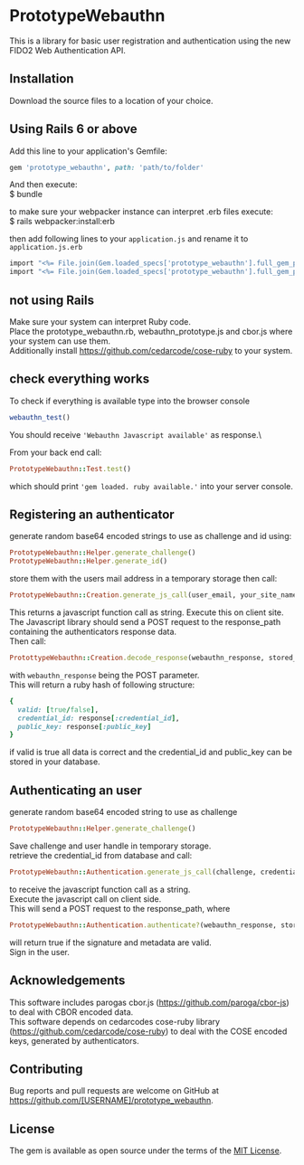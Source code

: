 # PrototypeWebauthn

This is a library for basic user registration and authentication using the new FIDO2 Web Authentication API.

## Installation

Download the source files to a location of your choice.

## Using Rails 6 or above

Add this line to your application's Gemfile:
```ruby
gem 'prototype_webauthn', path: 'path/to/folder'
```
And then execute:\
    $ bundle

to make sure your webpacker instance can interpret .erb files execute:\
    $ rails webpacker:install:erb

then add following lines to your ```application.js``` and rename it to ```application.js.erb```
```ruby
import "<%= File.join(Gem.loaded_specs['prototype_webauthn'].full_gem_path, 'vendor', 'assets', 'javascripts', 'webauthn_prototype.js') %>";
import "<%= File.join(Gem.loaded_specs['prototype_webauthn'].full_gem_path, 'vendor', 'assets', 'javascripts', 'cbor.js') %>";
```

## not using Rails
Make sure your system can interpret Ruby code.\
Place the prototype_webauthn.rb, webauthn_prototype.js and cbor.js where your system can use them.\
Additionally install https://github.com/cedarcode/cose-ruby to your system.

## check everything works
To check if everything is available type into the browser console
```javascript
webauthn_test()
```
You should receive ```'Webauthn Javascript available'``` as response.\

From your back end call:
```ruby
PrototypeWebauthn::Test.test()
```
which should print ```'gem loaded. ruby available.'``` into your server console.

## Registering an authenticator

generate random base64 encoded strings to use as challenge and id using:
```ruby
PrototypeWebauthn::Helper.generate_challenge()
PrototypeWebauthn::Helper.generate_id()
```
store them with the users mail address in a temporary storage then call:
```ruby
PrototypeWebauthn::Creation.generate_js_call(user_email, your_site_name, your_domain_string, challenge, id, response_path)
```
This returns a javascript function call as string. Execute this on client site.\
The Javascript library should send a POST request to the response_path containing the authenticators response data.\
Then call:
```ruby
ProtottypeWebauthn::Creation.decode_response(webauthn_response, stored_challenge, request_origin, your_domain_string)
```
with ```webauthn_response``` being the POST parameter.\
This will return a ruby hash of following structure:
```ruby
{
  valid: [true/false],
  credential_id: response[:credential_id],
  public_key: response[:public_key]
}
```
if valid is true all data is correct and the credential_id and public_key can be stored in your database.

## Authenticating an user

generate random base64 encoded string to use as challenge
```ruby
PrototypeWebauthn::Helper.generate_challenge()
```
Save challenge and user handle in temporary storage.\
retrieve the credential_id from database and call:
```ruby
PrototypeWebauthn::Authentication.generate_js_call(challenge, credential_id, response_path)
```
to receive the javascript function call as a string.\
Execute the javascript call on client side.\
This will send a POST request to the response_path, where
```ruby
PrototypeWebauthn::Authentication.authenticate?(webauthn_response, stored_challenge], request_origin, public_key_from_db)
```
will return true if the signature and metadata are valid.\
Sign in the user.

## Acknowledgements

This software includes parogas cbor.js (https://github.com/paroga/cbor-js) to deal with CBOR encoded data.\
This software depends on cedarcodes cose-ruby library (https://github.com/cedarcode/cose-ruby) to deal with the COSE encoded keys, generated by authenticators.

## Contributing

Bug reports and pull requests are welcome on GitHub at https://github.com/[USERNAME]/prototype_webauthn.

## License

The gem is available as open source under the terms of the [MIT License](https://opensource.org/licenses/MIT).
